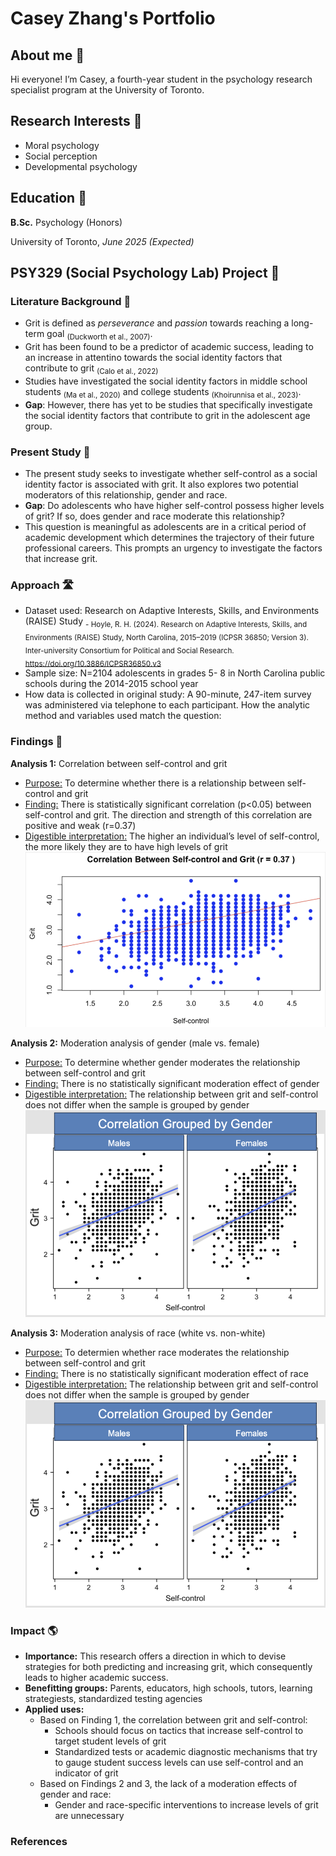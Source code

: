 # Casey Zhang's Portfolio

## About me 📖
Hi everyone! I’m Casey, a fourth-year student in the psychology research specialist program at the University of Toronto. 

## Research Interests 🧠
- Moral psychology
- Social perception
- Developmental psychology

## Education 🏫
**B.Sc.** Psychology (Honors)

University of Toronto, *June 2025 (Expected)*

## PSY329 (Social Psychology Lab) Project 🧩
### Literature Background 📑
- Grit is defined as *perseverance* and *passion* towards reaching a long-term goal 	<sub>(Duckworth et al., 2007)</sub>.
- Grit has been found to be a predictor of academic success, leading to an increase in attentino towards the social identity factors that contribute to grit <sub>(Calo et al., 2022)</sub>
- Studies have investigated the social identity factors in middle school students <sub>(Ma et al., 2020)</sub> and college students <sub>(Khoirunnisa et al., 2023)</sub>.
- **Gap**: However, there has yet to be studies that specifically investigate the social identity factors that contribute to grit in the adolescent age group.

### Present Study 🎯
- The present study seeks to investigate whether self-control as a social identity factor is associated with grit. It also explores two potential moderators of this relationship, gender and race.
- **Gap**: Do adolescents who have higher self-control possess higher levels of grit? If so, does gender and race moderate this relationship?
- This question is meaningful as adolescents are in a critical period of academic development which determines the trajectory of their future professional careers. This prompts an urgency to investigate the factors that increase grit.

### Approach 🛣️
- Dataset used: Research on Adaptive Interests, Skills, and Environments (RAISE) Study
  <sub>- Hoyle, R. H. (2024). Research on Adaptive Interests, Skills, and Environments (RAISE) Study, North Carolina, 2015–2019 (ICPSR 36850; Version 3). Inter-university Consortium for Political and Social Research. https://doi.org/10.3886/ICPSR36850.v3</sub>
- Sample size: N=2104 adolescents in grades 5- 8 in North Carolina public schools during the 2014-2015 school year
- How data is collected in original study: A 90-minute, 247-item survey was administered via telephone to each participant.
How the analytic method and variables used match the question: 

### Findings 🔎
**Analysis 1:** Correlation between self-control and grit
- <ins>Purpose:</ins> To determine whether there is a relationship between self-control and grit
- <ins>Finding:</ins> There is statistically significant correlation (p<0.05) between self-control and grit. The direction and strength of this correlation are positive and weak (r=0.37)
- <ins>Digestible interpretation:</ins> The higher an individual’s level of self-control, the more likely they are to have high levels of grit
![g1](/img/g1.png)

**Analysis 2:** Moderation analysis of gender (male vs. female)
- <ins>Purpose:</ins> To determine whether gender moderates the relationship between self-control and grit
- <ins>Finding:</ins> There is no statistically significant moderation effect of gender
- <ins>Digestible interpretation:</ins> The relationship between grit and self-control does not differ when the sample is grouped by gender
![g2](/img/g2.png)

**Analysis 3:** Moderation analysis of race (white vs. non-white)
- <ins>Purpose:</ins> To determien whether race moderates the relationship between self-control and grit
- <ins>Finding:</ins> There is no statistically significant moderation effect of race
- <ins>Digestible interpretation:</ins> The relationship between grit and self-control does not differ when the sample is grouped by gender
![g2](/img/g2.png)

### Impact 🌎
- **Importance:** This research offers a direction in which to devise strategies for both predicting and increasing grit, which consequently leads to higher academic success.
- **Benefitting groups:** Parents, educators, high schools, tutors, learning strategiests, standardized testing agencies 
- **Applied uses:** 
  - Based on Finding 1, the correlation between grit and self-control:
    - Schools should focus on tactics that increase self-control to target student levels of grit
    - Standardized tests or academic diagnostic mechanisms that try to gauge student success levels can use self-control and an indicator of grit
  - Based on Findings 2 and 3, the lack of a moderation effects of gender and race:
    - Gender and race-specific interventions to increase levels of grit are unnecessary

### References

